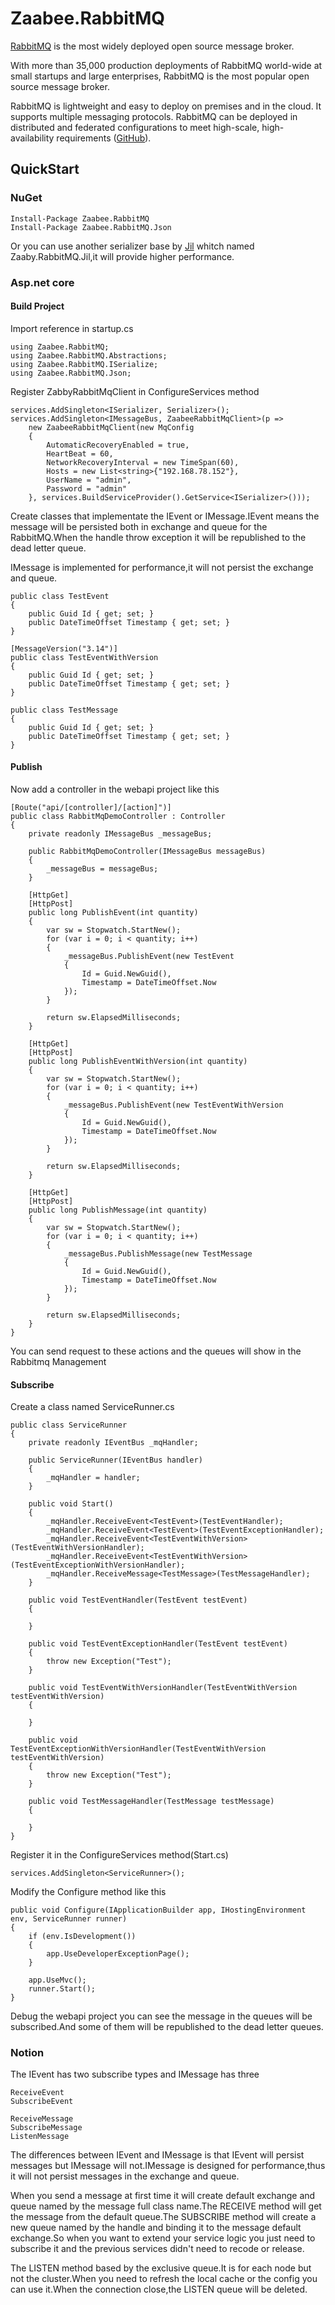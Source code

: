 # Zaabee.RabbitMQ

[RabbitMQ](http://www.rabbitmq.com/) is the most widely deployed open source message broker.

With more than 35,000 production deployments of RabbitMQ world-wide at small startups and large enterprises, RabbitMQ is the most popular open source message broker.

RabbitMQ is lightweight and easy to deploy on premises and in the cloud. It supports multiple messaging protocols. RabbitMQ can be deployed in distributed and federated configurations to meet high-scale, high-availability requirements ([GitHub](https://github.com/rabbitmq/rabbitmq-server)).

## QuickStart

### NuGet

    Install-Package Zaabee.RabbitMQ
    Install-Package Zaabee.RabbitMQ.Json

Or you can use another serializer base by [Jil](https://github.com/kevin-montrose/Jil) whitch named Zaaby.RabbitMQ.Jil,it will provide higher performance.

### Asp.net core

#### Build Project

Import reference in startup.cs

```CSharp
using Zaabee.RabbitMQ;
using Zaabee.RabbitMQ.Abstractions;
using Zaabee.RabbitMQ.ISerialize;
using Zaabee.RabbitMQ.Json;
```

Register ZabbyRabbitMqClient in ConfigureServices method

```CSharp
services.AddSingleton<ISerializer, Serializer>();
services.AddSingleton<IMessageBus, ZaabeeRabbitMqClient>(p =>
    new ZaabeeRabbitMqClient(new MqConfig
    {
        AutomaticRecoveryEnabled = true,
        HeartBeat = 60,
        NetworkRecoveryInterval = new TimeSpan(60),
        Hosts = new List<string>{"192.168.78.152"},
        UserName = "admin",
        Password = "admin"
    }, services.BuildServiceProvider().GetService<ISerializer>()));
```

Create classes that implementate the IEvent or IMessage.IEvent means the message will be persisted both in exchange and queue for the RabbitMQ.When the handle throw exception it will be republished to the dead letter queue.

IMessage is implemented for performance,it will not persist the exchange and queue.

```CSharp
public class TestEvent
{
    public Guid Id { get; set; }
    public DateTimeOffset Timestamp { get; set; }
}

[MessageVersion("3.14")]
public class TestEventWithVersion
{
    public Guid Id { get; set; }
    public DateTimeOffset Timestamp { get; set; }
}

public class TestMessage
{
    public Guid Id { get; set; }
    public DateTimeOffset Timestamp { get; set; }
}
```

#### Publish

Now add a controller in the webapi project like this

```CSharp
[Route("api/[controller]/[action]")]
public class RabbitMqDemoController : Controller
{
    private readonly IMessageBus _messageBus;

    public RabbitMqDemoController(IMessageBus messageBus)
    {
        _messageBus = messageBus;
    }

    [HttpGet]
    [HttpPost]
    public long PublishEvent(int quantity)
    {
        var sw = Stopwatch.StartNew();
        for (var i = 0; i < quantity; i++)
        {
            _messageBus.PublishEvent(new TestEvent
            {
                Id = Guid.NewGuid(),
                Timestamp = DateTimeOffset.Now
            });
        }

        return sw.ElapsedMilliseconds;
    }

    [HttpGet]
    [HttpPost]
    public long PublishEventWithVersion(int quantity)
    {
        var sw = Stopwatch.StartNew();
        for (var i = 0; i < quantity; i++)
        {
            _messageBus.PublishEvent(new TestEventWithVersion
            {
                Id = Guid.NewGuid(),
                Timestamp = DateTimeOffset.Now
            });
        }

        return sw.ElapsedMilliseconds;
    }

    [HttpGet]
    [HttpPost]
    public long PublishMessage(int quantity)
    {
        var sw = Stopwatch.StartNew();
        for (var i = 0; i < quantity; i++)
        {
            _messageBus.PublishMessage(new TestMessage
            {
                Id = Guid.NewGuid(),
                Timestamp = DateTimeOffset.Now
            });
        }

        return sw.ElapsedMilliseconds;
    }
}
```

You can send request to these actions and the queues will show in the Rabbitmq Management

#### Subscribe

Create a class named ServiceRunner.cs

```CSharp
public class ServiceRunner
{
    private readonly IEventBus _mqHandler;

    public ServiceRunner(IEventBus handler)
    {
        _mqHandler = handler;
    }

    public void Start()
    {
        _mqHandler.ReceiveEvent<TestEvent>(TestEventHandler);
        _mqHandler.ReceiveEvent<TestEvent>(TestEventExceptionHandler);
        _mqHandler.ReceiveEvent<TestEventWithVersion>(TestEventWithVersionHandler);
        _mqHandler.ReceiveEvent<TestEventWithVersion>(TestEventExceptionWithVersionHandler);
        _mqHandler.ReceiveMessage<TestMessage>(TestMessageHandler);
    }

    public void TestEventHandler(TestEvent testEvent)
    {

    }

    public void TestEventExceptionHandler(TestEvent testEvent)
    {
        throw new Exception("Test");
    }

    public void TestEventWithVersionHandler(TestEventWithVersion testEventWithVersion)
    {

    }

    public void TestEventExceptionWithVersionHandler(TestEventWithVersion testEventWithVersion)
    {
        throw new Exception("Test");
    }

    public void TestMessageHandler(TestMessage testMessage)
    {

    }
}
```

Register it in the ConfigureServices method(Start.cs)

```CSharp
services.AddSingleton<ServiceRunner>();
```

Modify the Configure method like this

```CSharp
public void Configure(IApplicationBuilder app, IHostingEnvironment env, ServiceRunner runner)
{
    if (env.IsDevelopment())
    {
        app.UseDeveloperExceptionPage();
    }

    app.UseMvc();
    runner.Start();
}
```

Debug the webapi project you can see the message in the queues will be subscribed.And some of them will be republished to the dead letter queues.

### Notion

The IEvent has two subscribe types and IMessage has three

    ReceiveEvent
    SubscribeEvent

    ReceiveMessage
    SubscribeMessage
    ListenMessage

The differences between IEvent and IMessage is that IEvent will persist messages but IMessage will not.IMessage is designed for performance,thus it will not persist messages in the exchange and queue.

When you send a message at first time it will create default exchange and queue named by the message full class name.The RECEIVE method will get the message from the default queue.The SUBSCRIBE method will create a new queue named by the handle and binding it to the message default exchange.So when you want to extend your service logic you just need to subscribe it and the previous services didn't need to recode or release.

The LISTEN method based by the exclusive queue.It is for each node but not the cluster.When you need to refresh the local cache or the config you can use it.When the connection close,the LISTEN queue will be deleted.
